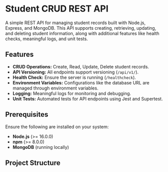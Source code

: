 # Student CRUD REST API

A simple REST API for managing student records built with Node.js, Express, and MongoDB. This API supports creating, retrieving, updating, and deleting student information, along with additional features like health checks, meaningful logs, and unit tests.

## Features

- **CRUD Operations:** Create, Read, Update, Delete student records.
- **API Versioning:** All endpoints support versioning (`/api/v1/`).
- **Health Check:** Ensure the server is running (`/healthcheck`).
- **Environment Variables:** Configurations like the database URL are managed through environment variables.
- **Logging:** Meaningful logs for monitoring and debugging.
- **Unit Tests:** Automated tests for API endpoints using Jest and Supertest.

## Prerequisites

Ensure the following are installed on your system:
- **Node.js** (>= 16.0.0)
- **npm** (>= 8.0.0)
- **MongoDB** (running locally)

## Project Structure

